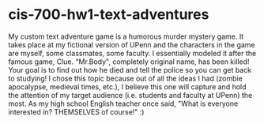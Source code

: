 # cis-700-hw1-text-adventures

My custom text adventure game is a humorous murder mystery game. It takes place at my fictional version of UPenn and the characters in the game are myself, some classmates, some faculty. I essentially modeled it after the famous game, Clue. "Mr.Body", completely original name, has been killed! Your goal is to find out how he died  and tell the police so you can get back to studying! I chose this topic because out of all the ideas I had (zombie apocalypse, medieval times, etc.), I believe this one will capture and hold the attention of my target audience (i.e. students and faculty at UPenn) the most. As my high school English teacher once said, "What is everyone interested in? THEMSELVES of course!" :)